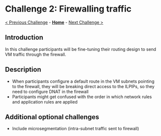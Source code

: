 # Challenge 2: Firewalling traffic

[< Previous Challenge](./01-HubNSpoke-basic.md) - **[Home](README.md)** - [Next Challenge >](./03-Asymmetric.md)

## Introduction

In this challenge participants will be fine-tuning their routing design to send VM traffic through the firewall.

## Description

* When participants configure a default route in the VM subnets pointing to the firewall, they will be breaking direct access to the ILPIPs, so they need to configure DNAT in the firewall
* Participants might get confused with the order in which network rules and application rules are applied

## Additional optional challenges

* Include microsegmentation (intra-subnet traffic sent to firewall)

